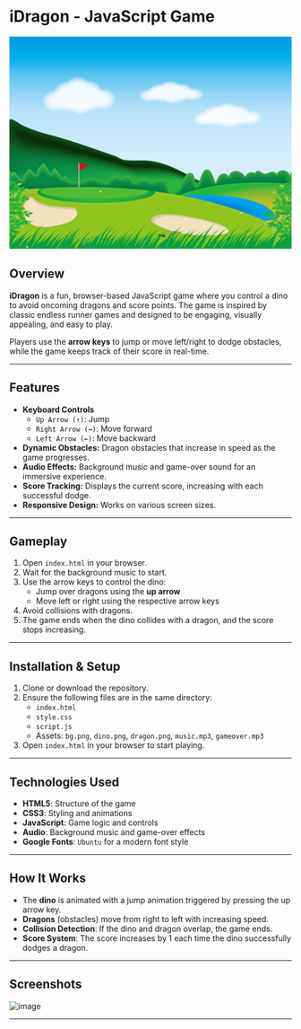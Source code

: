 # iDragon - JavaScript Game

![iDragon Banner](bg.png)

## Overview
**iDragon** is a fun, browser-based JavaScript game where you control a dino to avoid oncoming dragons and score points. The game is inspired by classic endless runner games and designed to be engaging, visually appealing, and easy to play.  

Players use the **arrow keys** to jump or move left/right to dodge obstacles, while the game keeps track of their score in real-time.

---

## Features
- **Keyboard Controls**
  - `Up Arrow (↑)`: Jump
  - `Right Arrow (→)`: Move forward
  - `Left Arrow (←)`: Move backward
- **Dynamic Obstacles:** Dragon obstacles that increase in speed as the game progresses.
- **Audio Effects:** Background music and game-over sound for an immersive experience.
- **Score Tracking:** Displays the current score, increasing with each successful dodge.
- **Responsive Design:** Works on various screen sizes.

---

## Gameplay
1. Open `index.html` in your browser.
2. Wait for the background music to start.
3. Use the arrow keys to control the dino:
   - Jump over dragons using the **up arrow**
   - Move left or right using the respective arrow keys
4. Avoid collisions with dragons.  
5. The game ends when the dino collides with a dragon, and the score stops increasing.

---

## Installation & Setup
1. Clone or download the repository.
2. Ensure the following files are in the same directory:
   - `index.html`
   - `style.css`
   - `script.js`
   - Assets: `bg.png`, `dino.png`, `dragon.png`, `music.mp3`, `gameover.mp3`
3. Open `index.html` in your browser to start playing.

---

## Technologies Used
- **HTML5**: Structure of the game
- **CSS3**: Styling and animations
- **JavaScript**: Game logic and controls
- **Audio**: Background music and game-over effects
- **Google Fonts**: `Ubuntu` for a modern font style

---

## How It Works
- The **dino** is animated with a jump animation triggered by pressing the up arrow key.
- **Dragons** (obstacles) move from right to left with increasing speed.
- **Collision Detection**: If the dino and dragon overlap, the game ends.
- **Score System**: The score increases by 1 each time the dino successfully dodges a dragon.

---

## Screenshots
<img width="1892" height="918" alt="image" src="https://github.com/user-attachments/assets/0d353258-1877-4529-b8ac-a1ce31226279" />


---

